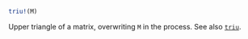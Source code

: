 ```julia
triu!(M)
```

Upper triangle of a matrix, overwriting `M` in the process. See also [`triu`](@ref).

